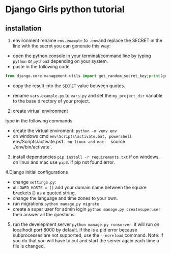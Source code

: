 # Django Girls python tutorial

## installation

1. environment
rename `env.example` to `.env`and replace the SECRET in the line with the secret you can generate this way:
- open the python console in your terminal/command line  by typing `python` or `python3` depending on your system.
- paste in the following code
```python
from django.core.management.utils import get_random_secret_key;print(get_random_secret_key())
```

- copy the result into the `SECRET` value between quotes.

- rename `vars.example.py` to `vars.py` and set the `my_project_dir` variable to the base directory of your project.

2. create virtual environment

type in the following commands:
- create the virtual enviroment: `python -m venv env`
- on windows cmd `env\Scripts\activate.bat, powershell `env/Scripts/activate.ps1`. on linux and mac:  `source ./env/bin/activate`.

3. install dependancies
`pip install -r requirements.txt` if on windows. on linux and mac use `pip3`. if pip not found error.

4.Django initial configurations 
- change `settings.py`:
 - ```ALLOWED_HOSTS = []``` add your domain name between the square brackets [] as a quoted string.
 -  change the language and time zones to your own.
- run migrations
`python manage.py migrate`
- create a super user for admin login
`python manage.py createsuperuser`
then answer all the questions.

5. run the develepment server `python manage.py runserver`. it will run on localhodt port 8000 by default.
if the is a pid error because subprocesses are not supported, use the `--noreload` command. Note: if you do that you will have to cut and start the server again each time a file is changed.

